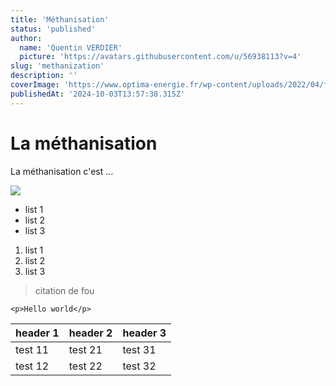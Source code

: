 ```yaml
---
title: 'Méthanisation'
status: 'published'
author:
  name: 'Quentin VERDIER'
  picture: 'https://avatars.githubusercontent.com/u/56938113?v=4'
slug: 'methanization'
description: ''
coverImage: 'https://www.optima-energie.fr/wp-content/uploads/2022/04/format-banniere-blog.png'
publishedAt: '2024-10-03T13:57:38.315Z'
---
```


# La méthanisation

La méthanisation c'est ...

![](https://encrypted-tbn0.gstatic.com/images?q=tbn:ANd9GcS3DKAtU-NgOC8IBzU8eyh0Pdss8WbGmiKTEw&s)

- list 1
- list 2
- list 3

1. list 1
2. list 2
3. list 3

> citation de fou

```
<p>Hello world</p>
```

| header 1 | header 2 | header 3 |
| --- | --- | --- |
| test 11 | test 21 | test 31 |
| test 12 | test 22 | test 32 |
